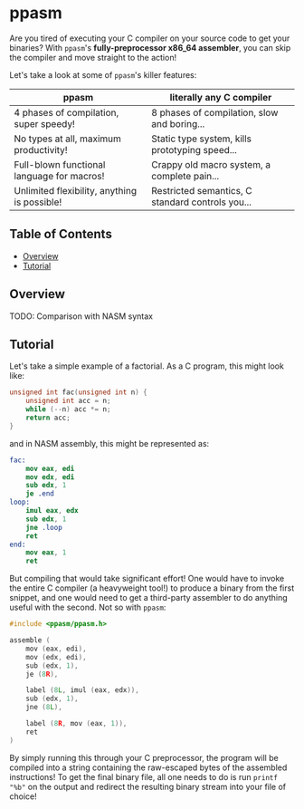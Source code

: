 # ppasm
Are you tired of executing your C compiler on your source code to get your binaries? With `ppasm`'s **fully-preprocessor x86_64 assembler**, you can skip the compiler and move straight to the action!

Let's take a look at some of `ppasm`'s killer features:

| ppasm | literally any C compiler |
|--|--|
| 4 phases of compilation, super speedy! | 8 phases of compilation, slow and boring... |
| No types at all, maximum productivity! | Static type system, kills prototyping speed... |
| Full-blown functional language for macros! | Crappy old macro system, a complete pain... |
| Unlimited flexibility, anything is possible! | Restricted semantics, C standard controls you... |

## Table of Contents
- [Overview](#overview)
- [Tutorial](#tutorial)

## Overview
TODO: Comparison with NASM syntax

## Tutorial
Let's take a simple example of a factorial. As a C program, this might look like:
```c
unsigned int fac(unsigned int n) {
	unsigned int acc = n;
	while (--n) acc *= n;
	return acc;
}
```
and in NASM assembly, this might be represented as:
```nasm
fac:
	mov eax, edi
	mov edx, edi
	sub edx, 1
	je .end
loop:
	imul eax, edx
	sub edx, 1
	jne .loop
	ret
end:
	mov eax, 1
	ret
```
But compiling that would take significant effort! One would have to invoke the entire C compiler (a heavyweight tool!) to produce a binary from the first snippet, and one would need to get a third-party assembler to do anything useful with the second. Not so with `ppasm`:
```c
#include <ppasm/ppasm.h>

assemble (
	mov (eax, edi),
	mov (edx, edi),
	sub (edx, 1),
	je (8R),

	label (8L, imul (eax, edx)),
	sub (edx, 1),
	jne (8L),

	label (8R, mov (eax, 1)),
	ret
)
```
By simply running this through your C preprocessor, the program will be compiled into a string containing the raw-escaped bytes of the assembled instructions! To get the final binary file, all one needs to do is run `printf "%b"` on the output and redirect the resulting binary stream into your file of choice!
